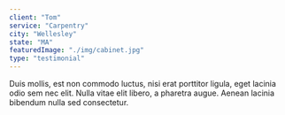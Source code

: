 ```yaml
---
client: "Tom"
service: "Carpentry"
city: "Wellesley"
state: "MA"
featuredImage: "./img/cabinet.jpg"
type: "testimonial"
---
```


Duis mollis, est non commodo luctus, nisi erat porttitor ligula, eget lacinia odio sem nec elit. Nulla vitae elit libero, a pharetra augue. Aenean lacinia bibendum nulla sed consectetur.